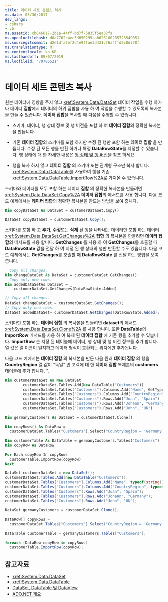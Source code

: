 ```yaml
---
title: 데이터 세트 콘텐츠 복사
ms.date: 03/30/2017
dev_langs:
- csharp
- vb
ms.assetid: cb846617-2b1a-44ff-bd7f-5835f5ea37fa
ms.openlocfilehash: d8a7762c4ec5d650295ca0626180285723549051
ms.sourcegitcommit: d2e1dfa7ef2d4e9ffae3d431cf6a4ffd9c8d378f
ms.translationtype: MT
ms.contentlocale: ko-KR
ms.lasthandoff: 09/07/2019
ms.locfileid: "70786521"
---
```

# <a name="copying-dataset-contents"></a>데이터 세트 콘텐츠 복사
원본 데이터에 영향을 주지 않고 <xref:System.Data.DataSet> 데이터 작업을 수행 하거나 데이터 **집합**에서 데이터의 하위 집합을 사용 하 여 작업을 수행할 수 있도록의 복사본을 만들 수 있습니다. **데이터 집합**을 복사할 때 다음을 수행할 수 있습니다.  
  
- 스키마, 데이터, 행 상태 정보 및 행 버전을 포함 하 여 **데이터 집합**의 정확한 복사본을 만듭니다.  
  
- 기존 **데이터 집합**의 스키마를 포함 하지만 수정 된 행만 포함 하는 **데이터 집합** 을 만듭니다. 수정 된 모든 행을 반환 하거나 특정 **DataRowState**을 지정할 수 있습니다. 행 상태에 대 한 자세한 내용은 [행 상태 및 행 버전](row-states-and-row-versions.md)을 참조 하세요.  
  
- 행을 복사 하지 않고 **데이터 집합** 의 스키마 또는 관계형 구조만 복사 합니다. <xref:System.Data.DataTable>를 사용하여 행을 기존 <xref:System.Data.DataTable.ImportRow%2A>로 가져올 수 있습니다.  
  
 스키마와 데이터를 모두 포함 하는 데이터 **집합** 의 정확한 복사본을 만들려면 <xref:System.Data.DataSet.Copy%2A> **데이터 집합**의 메서드를 사용 합니다. 다음 코드 예제에서는 **데이터 집합**의 정확한 복사본을 만드는 방법을 보여 줍니다.  
  
```vb  
Dim copyDataSet As DataSet = customerDataSet.Copy()  
```  
  
```csharp  
DataSet copyDataSet = customerDataSet.Copy();  
```  
  
 스키마를 포함 하 고 **추가**, **수정**또는 **삭제** 된 행을 나타내는 데이터만 포함 하는 데이터 <xref:System.Data.DataSet.GetChanges%2A> **집합** 의 복사본을 만들려면 **데이터 집합**의 메서드를 사용 합니다. **GetChanges** 를 사용 하 여 **GetChanges**를 호출할 때 **DataRowState** 값을 전달 하 여 지정 된 행 상태의 행만 반환할 수도 있습니다. 다음 코드 예제에서는 **GetChanges**를 호출할 때 **DataRowState** 를 전달 하는 방법을 보여 줍니다.  
  
```vb  
' Copy all changes.  
Dim changeDataSet As DataSet = customerDataSet.GetChanges()  
' Copy only new rows.  
Dim addedDataSetAs DataSet = _  
    customerDataSet.GetChanges(DataRowState.Added)  
```  
  
```csharp  
// Copy all changes.  
DataSet changeDataSet = customerDataSet.GetChanges();  
// Copy only new rows.  
DataSet addedDataSet= customerDataSet.GetChanges(DataRowState.Added);  
```  
  
 스키마만 포함 하는 **데이터 집합** 의 복사본을 만들려면 **dataset**의 메서드 <xref:System.Data.DataSet.Clone%2A> 를 사용 합니다. 또한 **DataTable**의 **ImportRow** 메서드를 사용 하 여 복제 된 **데이터 집합** 에 기존 행을 추가할 수 있습니다. **ImportRow** 는 지정 된 테이블에 데이터, 행 상태 및 행 버전 정보를 추가 합니다. 열 값은 열 이름이 일치하고 데이터 형식이 호환되는 위치에만 추가됩니다.  
  
 다음 코드 예에서는 **데이터 집합** 의 복제본을 만든 다음 원래 **데이터 집합** 의 행을 **CountryRegion** 열 값이 "독일" 인 고객에 대 한 **데이터 집합** 복제본의 **customers** 테이블에 추가 합니다. ".  
  
```vb  
Dim customerDataSet As New DataSet  
        customerDataSet.Tables.Add(New DataTable("Customers"))  
        customerDataSet.Tables("Customers").Columns.Add("Name", GetType(String))  
        customerDataSet.Tables("Customers").Columns.Add("CountryRegion", GetType(String))  
        customerDataSet.Tables("Customers").Rows.Add("Juan", "Spain")  
        customerDataSet.Tables("Customers").Rows.Add("Johann", "Germany")  
        customerDataSet.Tables("Customers").Rows.Add("John", "UK")  
  
Dim germanyCustomers As DataSet = customerDataSet.Clone()  
  
Dim copyRows() As DataRow = _  
  customerDataSet.Tables("Customers").Select("CountryRegion = 'Germany'")  
  
Dim customerTable As DataTable = germanyCustomers.Tables("Customers")  
Dim copyRow As DataRow  
  
For Each copyRow In copyRows  
  customerTable.ImportRow(copyRow)  
Next  
```  
  
```csharp  
DataSet customerDataSet = new DataSet();  
customerDataSet.Tables.Add(new DataTable("Customers"));  
customerDataSet.Tables["Customers"].Columns.Add("Name", typeof(string));  
customerDataSet.Tables["Customers"].Columns.Add("CountryRegion", typeof(string));  
customerDataSet.Tables["Customers"].Rows.Add("Juan", "Spain");  
customerDataSet.Tables["Customers"].Rows.Add("Johann", "Germany");  
customerDataSet.Tables["Customers"].Rows.Add("John", "UK");  
  
DataSet germanyCustomers = customerDataSet.Clone();  
  
DataRow[] copyRows =   
  customerDataSet.Tables["Customers"].Select("CountryRegion = 'Germany'");  
  
DataTable customerTable = germanyCustomers.Tables["Customers"];  
  
foreach (DataRow copyRow in copyRows)  
  customerTable.ImportRow(copyRow);  
```  
  
## <a name="see-also"></a>참고자료

- <xref:System.Data.DataSet>
- <xref:System.Data.DataTable>
- [DataSet, DataTable 및 DataView](index.md)
- [ADO.NET 개요](../ado-net-overview.md)
